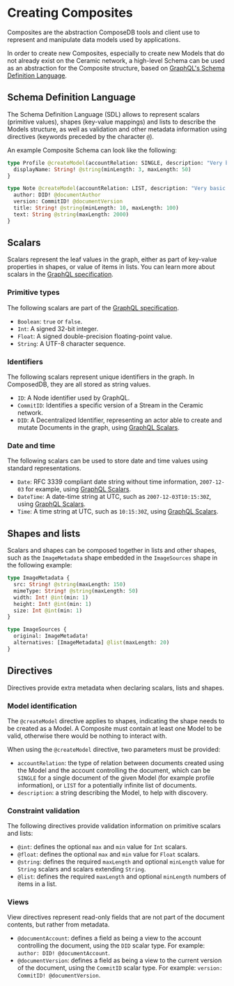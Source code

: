 # Creating Composites

Composites are the abstraction ComposeDB tools and client use to represent and manipulate data models used by applications.

In order to create new Composites, especially to create new Models that do not already exist on the Ceramic network, a high-level Schema can be used as an abstraction for the Composite structure, based on [GraphQL's Schema Definition Language](https://graphql.org/learn/schema/).

## Schema Definition Language

The Schema Definition Language (SDL) allows to represent scalars (primitive values), shapes (key-value mappings) and lists to describe the Models structure, as well as validation and other metadata information using directives (keywords preceded by the character `@`).

An example Composite Schema can look like the following:

```graphql
type Profile @createModel(accountRelation: SINGLE, description: "Very basic profile") {
  displayName: String! @string(minLength: 3, maxLength: 50)
}

type Note @createModel(accountRelation: LIST, description: "Very basic note") {
  author: DID! @documentAuthor
  version: CommitID! @documentVersion
  title: String! @string(minLength: 10, maxLength: 100)
  text: String @string(maxLength: 2000)
}
```

## Scalars

Scalars represent the leaf values in the graph, either as part of key-value properties in shapes, or value of items in lists. You can learn more about scalars in the [GraphQL specification](https://graphql.org/learn/schema/#scalar-types).

### Primitive types

The following scalars are part of the [GraphQL specification](https://graphql.org/learn/schema/#scalar-types).

- `Boolean`: `true` or `false`.
- `Int`: A signed 32-bit integer.
- `Float`: A signed double-precision floating-point value.
- `String`: A UTF-8 character sequence.

### Identifiers

The following scalars represent unique identifiers in the graph. In ComposedDB, they are all stored as string values.

- `ID`: A Node identifier used by GraphQL.
- `CommitID`: Identifies a specific version of a Stream in the Ceramic network.
- `DID`: A Decentralized Identifier, representing an actor able to create and mutate Documents in the graph, using [GraphQL Scalars](https://www.graphql-scalars.dev/docs/scalars/did).

### Date and time

The following scalars can be used to store date and time values using standard representations.

- `Date`: RFC 3339 compliant date string without time information, `2007-12-03` for example, using [GraphQL Scalars](https://www.graphql-scalars.dev/docs/scalars/date).
- `DateTime`: A date-time string at UTC, such as `2007-12-03T10:15:30Z`, using [GraphQL Scalars](https://www.graphql-scalars.dev/docs/scalars/date-time).
- `Time`: A time string at UTC, such as `10:15:30Z`, using [GraphQL Scalars](https://www.graphql-scalars.dev/docs/scalars/time).

## Shapes and lists

Scalars and shapes can be composed together in lists and other shapes, such as the `ImageMetadata` shape embedded in the `ImageSources` shape in the following example:

```graphql
type ImageMetadata {
  src: String! @string(maxLength: 150)
  mimeType: String! @string(maxLength: 50)
  width: Int! @int(min: 1)
  height: Int! @int(min: 1)
  size: Int @int(min: 1)
}

type ImageSources {
  original: ImageMetadata!
  alternatives: [ImageMetadata] @list(maxLength: 20)
}
```

## Directives

Directives provide extra metadata when declaring scalars, lists and shapes.

### Model identification

The `@createModel` directive applies to shapes, indicating the shape needs to be created as a Model. A Composite must contain at least one Model to be valid, otherwise there would be nothing to interact with.

When using the `@createModel` directive, two parameters must be provided:

- `accountRelation`: the type of relation between documents created using the Model and the account controlling the document, which can be `SINGLE` for a single document of the given Model (for example profile information), or `LIST` for a potentially infinite list of documents.
- `description`: a string describing the Model, to help with discovery.

### Constraint validation

The following directives provide validation information on primitive scalars and lists:

- `@int`: defines the optional `max` and `min` value for `Int` scalars.
- `@float`: defines the optional `max` and `min` value for `Float` scalars.
- `@string`: defines the required `maxLength` and optional `minLength` value for `String` scalars and scalars extending `String`.
- `@list`: defines the required `maxLength` and optional `minLength` numbers of items in a list.

### Views

View directives represent read-only fields that are not part of the document contents, but rather from metadata.

- `@documentAccount`: defines a field as being a view to the account controlling the document, using the `DID` scalar type. For example: `author: DID! @documentAccount`.
- `@documentVersion`: defines a field as being a view to the current version of the document, using the `CommitID` scalar type. For example: `version: CommitID! @documentVersion`.
